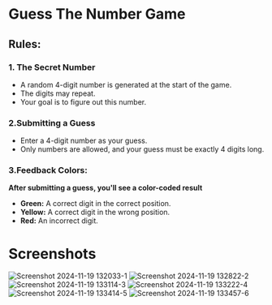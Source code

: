 # Guess The Number Game
## Rules:
### 1. The Secret Number

- A random 4-digit number is generated at the start of the game.
- The digits may repeat.
- Your goal is to figure out this number.

### 2.Submitting a Guess

- Enter a 4-digit number as your guess.
- Only numbers are allowed, and your guess must be exactly 4 digits long.

### 3.Feedback Colors: 
**After submitting a guess, you'll see a color-coded result**

- **Green:** A correct digit in the correct position.
- **Yellow:** A correct digit in the wrong position.
- **Red:** An incorrect digit.
# Screenshots
![Screenshot 2024-11-19 132033-1](https://github.com/user-attachments/assets/1a4353d1-467f-4376-af41-c9610f6027f3)
![Screenshot 2024-11-19 132822-2](https://github.com/user-attachments/assets/90591a0f-a040-4550-8e21-7f3cff3de672)
![Screenshot 2024-11-19 133114-3](https://github.com/user-attachments/assets/6a9a01de-5fa3-4e38-befb-5052f405442b)
![Screenshot 2024-11-19 133222-4](https://github.com/user-attachments/assets/3716db87-844e-4652-8f01-fd01891f201a)
![Screenshot 2024-11-19 133414-5](https://github.com/user-attachments/assets/97dc65b2-afb4-47b2-bf4d-cf22c91046f2)
![Screenshot 2024-11-19 133457-6](https://github.com/user-attachments/assets/c12d1064-0e9a-40f5-a02f-4a80327e1d85)
